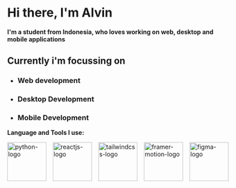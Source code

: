 # Hi there, I'm Alvin

**I'm a student from Indonesia, who loves working on web, desktop and mobile applications**

## Currently i'm focussing on
- ### Web development
- ### Desktop Development
- ### Mobile Development

**Language and Tools I use:**

<div style="display: flex; align-items: center; width: 100%; gap: 15px">
    <img src="https://upload.wikimedia.org/wikipedia/commons/thumb/c/c3/Python-logo-notext.svg/1200px-Python-logo-notext.svg.png"  width="90" alt="python-logo"/>
    <img src="https://upload.wikimedia.org/wikipedia/commons/thumb/a/a7/React-icon.svg/2300px-React-icon.svg.png"  width="90" alt="reactjs-logo"/>
    <img src="https://upload.wikimedia.org/wikipedia/commons/thumb/d/d5/Tailwind_CSS_Logo.svg/2048px-Tailwind_CSS_Logo.svg.png"  width="90" alt="tailwindcss-logo"/>
    <img src="https://camo.githubusercontent.com/179d66ab2b0321726c88a586c4ad38802e7113a3c98c6fd3f0156c01c98cfd14/68747470733a2f2f6672616d657275736572636f6e74656e742e636f6d2f696d616765732f34386861395a52396f5a51475136675a38595566456c50335430412e706e67"  width="90" alt="framer-motion-logo"/>
    <img src="https://upload.wikimedia.org/wikipedia/commons/3/33/Figma-logo.svg"  width="90" alt="figma-logo"/>
</div>
